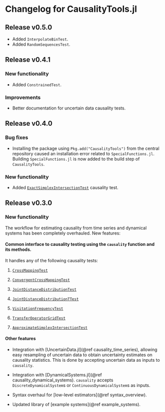 # Changelog for CausalityTools.jl

## Release v0.5.0

- Added `InterpolateBinTest`.
- Added `RandomSequencesTest`.

## Release v0.4.1

### New functionality

- Added `ConstrainedTest`.

### Improvements

- Better documentation for uncertain data causality tests.

## Release v0.4.0

### Bug fixes

- Installing the package using `Pkg.add("CausalityTools")` from the central repository caused an  installation error related to `SpecialFunctions.jl`. Building `SpecialFunctions.jl` is now added to the build step of `CausalityTools`.

### New functionality

- Added [`ExactSimplexIntersectionTest`](@ref) causality test.

## Release v0.3.0

### New functionality

The workflow for estimating causality from time series and dynamical systems has been completely overhauled. New features:

#### Common interface to causality testing using the `causality` function and its methods. 

It handles any of the following causality tests:

1. [`CrossMappingTest`](@ref)

2. [`ConvergentCrossMappingTest`](@ref)

3. [`JointDistanceDistributionTest`](@ref)

4. [`JointDistanceDistributionTTest`](@ref)

5. [`VisitationFrequencyTest`](@ref)

6. [`TransferOperatorGridTest`](@ref)

7. [`ApproximateSimplexIntersectionTest`](@ref)

#### Other features

- Integration with [UncertainData.jl](@ref causality_time_series), allowing easy resampling of
    uncertain data to obtain uncertainty estimates on causality statistics. This is done
    by accepting uncertain data as inputs to `causality`.

- Integration with [DynamicalSystems.jl](@ref causality_dynamical_systems). `causality` accepts
    `DiscreteDynamicalSystem`s or `ContinuousDynamicalSystem`s as inputs.

- Syntax overhaul for [low-level estimators](@ref syntax_overview).

- Updated library of [example systems](@ref example_systems).
